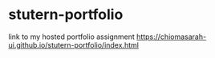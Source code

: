 # stutern-portfolio

link to my hosted portfolio assignment   https://chiomasarah-ui.github.io/stutern-portfolio/index.html
